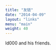 ```yaml
---
title: "友链"
date: "2014-04-09"
layout: "links"
menu: "main"
weight: 40
---
```


ld000 and his friends.
